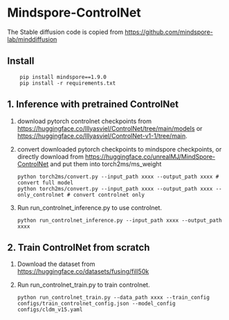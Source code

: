 # Mindspore-ControlNet

The Stable diffusion code is copied from https://github.com/mindspore-lab/minddiffusion 

## Install
``` shell
    pip install mindspore==1.9.0
    pip install -r requirements.txt
```


## 1. Inference with pretrained ControlNet
1. download pytorch controlnet checkpoints from https://huggingface.co/lllyasviel/ControlNet/tree/main/models or https://huggingface.co/lllyasviel/ControlNet-v1-1/tree/main.

2. convert downloaded pytorch checkpoints to mindspore checkpoints, or directly download from https://huggingface.co/unrealMJ/MindSpore-ControlNet and put them into torch2ms/ms_weight
    ```shell
    python torch2ms/convert.py --input_path xxxx --output_path xxxx # convert full model
    python torch2ms/convert.py --input_path xxxx --output_path xxxx --only_controlnet # convert controlnet only
    ```

3. Run run_controlnet_inference.py to use controlnet.
    ```shell
    python run_controlnet_inference.py --input_path xxxx --output_path xxxx
    ```

## 2. Train ControlNet from scratch
1. Download the dataset from https://huggingface.co/datasets/fusing/fill50k


2. Run run_controlnet_train.py to train controlnet.
    ```shell
    python run_controlnet_train.py --data_path xxxx --train_config configs/train_controlnet_config.json --model_config configs/cldm_v15.yaml
    ```
